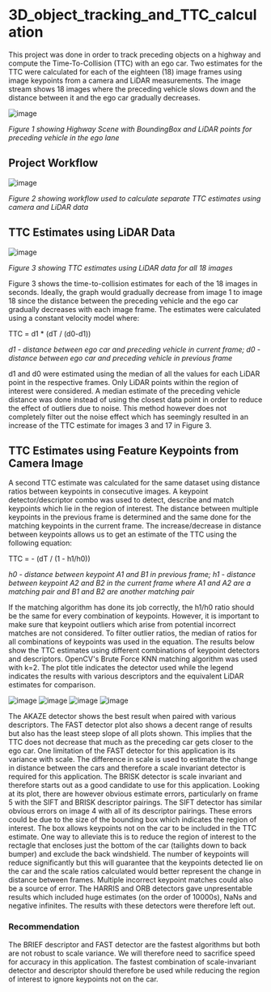 # 3D_object_tracking_and_TTC_calculation
This project was done in order to track preceding objects on a highway and compute the Time-To-Collision (TTC) with an ego car. Two estimates for the TTC were calculated for each of the eighteen (18) image frames using image keypoints from a camera and LiDAR measurements. The image stream shows 18 images where the preceding vehicle slows down and the distance between it and the ego car gradually decreases.

![image](https://github.com/Anna-LeeMcLean/3D_object_tracking_and_TTC_calculation/assets/60242931/70b5fa16-1229-4c7e-9995-2bffddc8ff10)

*Figure 1 showing Highway Scene with BoundingBox and LiDAR points for preceding vehicle in the ego lane*

## Project Workflow
![image](https://github.com/Anna-LeeMcLean/3D_object_tracking_and_TTC_calculation/assets/60242931/921e0362-6c5a-4dfb-86ad-ff9f5a6aeaef)

*Figure 2 showing workflow used to calculate separate TTC estimates using camera and LiDAR data*

## TTC Estimates using LiDAR Data
![image](https://github.com/Anna-LeeMcLean/3D_object_tracking_and_TTC_calculation/assets/60242931/8a73db14-b7ad-4a97-8ee0-5cf00060a0e0)

*Figure 3 showing TTC estimates using LiDAR data for all 18 images*

Figure 3 shows the time-to-collision estimates for each of the 18 images in seconds. Ideally, the graph would gradually decrease from image 1 to image 18 since the distance between the preceding vehicle and the ego car gradually decreases with each image frame. The estimates were calculated using a constant velocity model where:

TTC = d1 * (dT / (d0-d1))            

*d1 - distance between ego car and preceding vehicle in current frame; d0 - distance between ego car and preceding vehicle in previous frame*

d1 and d0 were estimated using the median of all the values for each LiDAR point in the respective frames. Only LiDAR points within the region of interest were considered. A median estimate of the preceding vehicle distance was done instead of using the closest data point in order to reduce the effect of outliers due to noise. This method however does not completely filter out the noise effect which has seemingly resulted in an increase of the TTC estimate for images 3 and 17 in Figure 3. 

## TTC Estimates using Feature Keypoints from Camera Image

A second TTC estimate was calculated for the same dataset using distance ratios between keypoints in consecutive images. A keypoint detector/descriptor combo was used to detect, describe and match keypoints which lie in the region of interest. The distance between multiple keypoints in the previous frame is determined and the same done for the matching keypoints in the current frame. The increase/decrease in distance between keypoints allows us to get an estimate of the TTC using the following equation:

TTC = - (dT / (1 - h1/h0))

*h0 - distance between keypoint A1 and B1 in previous frame; h1 - distance between keypoint A2 and B2 in the current frame where A1 and A2 are a matching pair and B1 and B2 are another matching pair*

If the matching algorithm has done its job correctly, the h1/h0 ratio should be the same for every combination of keypoints. However, it is important to make sure that keypoint outliers which arise from potential incorrect matches are not considered. To filter outlier ratios, the median of ratios for all combinations of keypoints was used in the equation. The results below show the TTC estimates using different combinations of keypoint detectors and descriptors. OpenCV's Brute Force KNN matching algorithm was used with k=2. The plot title indicates the detector used while the legend indicates the results with various descriptors and the equivalent LiDAR estimates for comparison.

![image](https://github.com/Anna-LeeMcLean/3D_object_tracking_and_TTC_calculation/assets/60242931/51e0895a-ae68-4e38-9dc6-455cdcf19ebc)
![image](https://github.com/Anna-LeeMcLean/3D_object_tracking_and_TTC_calculation/assets/60242931/11104ee5-fb8a-4c14-ba8f-78dce89420d6)
![image](https://github.com/Anna-LeeMcLean/3D_object_tracking_and_TTC_calculation/assets/60242931/4b828108-ed4f-4f01-ad45-4fc89acd3205)
![image](https://github.com/Anna-LeeMcLean/3D_object_tracking_and_TTC_calculation/assets/60242931/e731d184-ce91-427d-b574-03a88fbe458c)

The AKAZE detector shows the best result when paired with various descriptors. The FAST detector plot also shows a decent range of results but also has the least steep slope of all plots shown. This implies that the TTC does not decrease that much as the preceding car gets closer to the ego car. One limitation of the FAST detector for this application is its variance with scale. The difference in scale is used to estimate the change in distance between the cars and therefore a scale invariant detector is required for this application. The BRISK detector is scale invariant and therefore starts out as a good candidate to use for this application. Looking at its plot, there are however obvious estimate errors, particularly on frame 5 with the SIFT and BRISK descriptor pairings. The SIFT detector has similar obvious errors on image 4 with all of its descriptor pairings. These errors could be due to the size of the bounding box which indicates the region of interest. The box allows keypoints not on the car to be included in the TTC estimate. One way to alleviate this is to reduce the region of interest to the rectagle that encloses just the bottom of the car (tailights down to back bumper) and exclude the back windshield. The number of keypoints will reduce significantly but this will guarantee that the keypoints detected lie on the car and the scale ratios calculated would better represent the change in distance between frames. Multiple incorrect keypoint matches could also be a source of error. The HARRIS and ORB detectors gave unpresentable results which included huge estimates (on the order of 10000s), NaNs and negative infinites. The results with these detectors were therefore left out. 

### Recommendation
The BRIEF descriptor and FAST detector are the fastest algorithms but both are not robust to scale variance. We will therefore need to sacrifice speed for accuracy in this application. The fastest combination of scale-invariant detector and descriptor should therefore be used while reducing the region of interest to ignore keypoints not on the car. 





